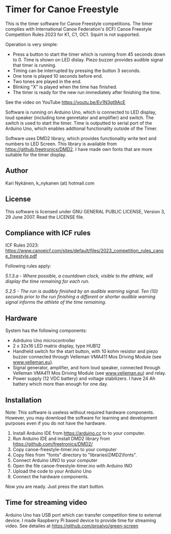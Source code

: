 # Timer for Canoe Freestyle 
This is the timer software for Canoe Freestyle competitions. The timer complies with International Canoe Federation's (ICF) Canoe Freestyle Competition Rules 2023 for K1, C1, OC1. Squirt is not supported.

Operation is very simple:
- Press a button to start the timer which is running from 45 seconds down to 0. Time is shown on LED dislay. Piezo buzzer provides audible signal that timer is running. 
- Timing can be interrupted by pressing the button 3 seconds. 
- One tone is played 10 seconds before end. 
- Two tones are played in the end.
- Blinking "X" is played when the time has finished.
- The timer is ready for the new run immediately after finishing the time.


See the video on YouTube https://youtu.be/Ev1N3gt9AcE

Software is running on Arduino Uno, which is connected to LED display, loud speaker (including tone genretator and amplifier) and switch. The switch is used to start the timer. 
Time is outputted to serial port of the Arduino Uno, which enables addtional functionality outside of the Timer. 

Software uses DMD2 library, which provides functionality write text and numbers to LED Screen. This library is available from https://github.freetronics/DMD2. I have made own fonts that are more suitable for the timer display.

## Author
Kari Nykänen, k_nykanen (at) hotmail.com

## License

This software is licensed under GNU GENERAL PUBLIC LICENSE, Version 3, 29 June 2007. Read the LICENSE file.

## Compliance with ICF rules

ICF Rules 2023: https://www.canoeicf.com/sites/default/files/2023_competition_rules_canoe_freestyle.pdf

Following rules apply:

*5.1.3.a - Where possible, a countdown clock, visible to the athlete, will display
the time remaining for each run.*

*5.2.5 - The run is audibly finished by an audible warning signal. Ten (10)
seconds prior to the run finishing a different or shorter audible warning signal
informs the athlete of the time remaining.*

## Hardware
System has the following components:
- Adrduino Uno microcontroller
- 2 x 32x16 LED matrix display, type HUB12
- Handheld switch for the start button, with 10 kohm resistor and piezo buzzer connected through Velleman VMA411 Mos Driving Module (see www.velleman.eu).
- Signal generator, amplifier, and horn loud speaker, connected through Velleman VMA411 Mos Driving Module (see www.velleman.eu) and relay.
- Power supply (12 VDC battery) and voltage stabilizers. I have 24 Ah battery which more than enough for one day.

## Installation

Note: This software is useless without required hardware components. However, you may download the software for learning and development purposes even if you do not have the hardware.

1. Install Arduino IDE from https://arduino.cc to to your computer. 
1. Run Arduino IDE and install DMD2 library from https://github.com/freetronics/DMD2/
1. Copy canoe-freestyle-timer.ino to your computer
1. Copy files from "fonts" directory to "libraries\DMD2\fonts".
1. Connect Arduino UNO to your computer
1. Open the file canoe-freestyle-timer.ino with Arduino INO
1. Upload the code to your Arduino Uno
1. Connect the hardware components.

Now you are ready. Just press the start button.

## Time for streaming video

Arduino Uno has USB port which can transfer competition time to external device. I made Raspberry Pi based device to provide time for streaming video. See detailes at https://github.com/proalvo/green-screen

